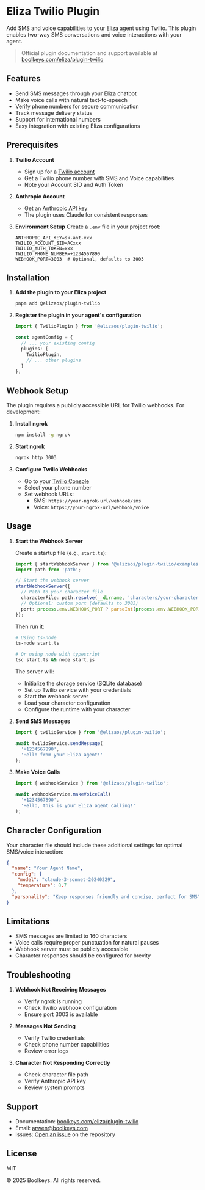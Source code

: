 # Eliza Twilio Plugin

Add SMS and voice capabilities to your Eliza agent using Twilio. This plugin enables two-way SMS conversations and voice interactions with your agent.

> Official plugin documentation and support available at [boolkeys.com/eliza/plugin-twilio](https://www.boolkeys.com/eliza/plugin-twilio/)

## Features

* Send SMS messages through your Eliza chatbot
* Make voice calls with natural text-to-speech
* Verify phone numbers for secure communication
* Track message delivery status
* Support for international numbers
* Easy integration with existing Eliza configurations

## Prerequisites

1. **Twilio Account**
   - Sign up for a [Twilio account](https://www.twilio.com/try-twilio)
   - Get a Twilio phone number with SMS and Voice capabilities
   - Note your Account SID and Auth Token

2. **Anthropic Account**
   - Get an [Anthropic API key](https://www.anthropic.com/)
   - The plugin uses Claude for consistent responses

3. **Environment Setup**
   Create a `.env` file in your project root:
   ```env
   ANTHROPIC_API_KEY=sk-ant-xxx
   TWILIO_ACCOUNT_SID=ACxxx
   TWILIO_AUTH_TOKEN=xxx
   TWILIO_PHONE_NUMBER=+1234567890
   WEBHOOK_PORT=3003  # Optional, defaults to 3003
   ```

## Installation

1. **Add the plugin to your Eliza project**
   ```bash
   pnpm add @elizaos/plugin-twilio
   ```

2. **Register the plugin in your agent's configuration**
   ```typescript
   import { TwilioPlugin } from '@elizaos/plugin-twilio';

   const agentConfig = {
     // ... your existing config
     plugins: [
       TwilioPlugin,
       // ... other plugins
     ]
   };
   ```

## Webhook Setup

The plugin requires a publicly accessible URL for Twilio webhooks. For development:

1. **Install ngrok**
   ```bash
   npm install -g ngrok
   ```

2. **Start ngrok**
   ```bash
   ngrok http 3003
   ```

3. **Configure Twilio Webhooks**
   - Go to your [Twilio Console](https://console.twilio.com)
   - Select your phone number
   - Set webhook URLs:
     - SMS: `https://your-ngrok-url/webhook/sms`
     - Voice: `https://your-ngrok-url/webhook/voice`

## Usage

1. **Start the Webhook Server**

   Create a startup file (e.g., `start.ts`):
   ```typescript
   import { startWebhookServer } from '@elizaos/plugin-twilio/examples/start-webhook-server';
   import path from 'path';

   // Start the webhook server
   startWebhookServer({
     // Path to your character file
     characterFile: path.resolve(__dirname, 'characters/your-character.json'),
     // Optional: custom port (defaults to 3003)
     port: process.env.WEBHOOK_PORT ? parseInt(process.env.WEBHOOK_PORT) : 3003
   });
   ```

   Then run it:
   ```bash
   # Using ts-node
   ts-node start.ts

   # Or using node with typescript
   tsc start.ts && node start.js
   ```

   The server will:
   - Initialize the storage service (SQLite database)
   - Set up Twilio service with your credentials
   - Start the webhook server
   - Load your character configuration
   - Configure the runtime with your character

2. **Send SMS Messages**
   ```typescript
   import { twilioService } from '@elizaos/plugin-twilio';

   await twilioService.sendMessage(
     '+1234567890',
     'Hello from your Eliza agent!'
   );
   ```

3. **Make Voice Calls**
   ```typescript
   import { webhookService } from '@elizaos/plugin-twilio';

   await webhookService.makeVoiceCall(
     '+1234567890',
     'Hello, this is your Eliza agent calling!'
   );
   ```

## Character Configuration

Your character file should include these additional settings for optimal SMS/voice interaction:

```json
{
  "name": "Your Agent Name",
  "config": {
    "model": "claude-3-sonnet-20240229",
    "temperature": 0.7
  },
  "personality": "Keep responses friendly and concise, perfect for SMS"
}
```

## Limitations

- SMS messages are limited to 160 characters
- Voice calls require proper punctuation for natural pauses
- Webhook server must be publicly accessible
- Character responses should be configured for brevity

## Troubleshooting

1. **Webhook Not Receiving Messages**
   - Verify ngrok is running
   - Check Twilio webhook configuration
   - Ensure port 3003 is available

2. **Messages Not Sending**
   - Verify Twilio credentials
   - Check phone number capabilities
   - Review error logs

3. **Character Not Responding Correctly**
   - Check character file path
   - Verify Anthropic API key
   - Review system prompts

## Support

- Documentation: [boolkeys.com/eliza/plugin-twilio](https://www.boolkeys.com/eliza/plugin-twilio/)
- Email: arwen@boolkeys.com
- Issues: [Open an issue](https://github.com/your-repo/issues) on the repository

## License

MIT

© 2025 Boolkeys. All rights reserved.
